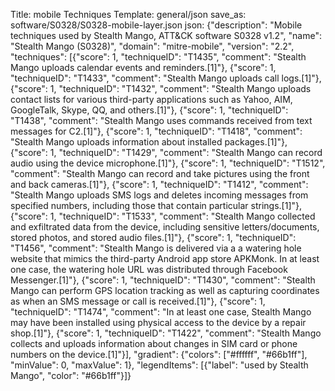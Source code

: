 Title: mobile Techniques
Template: general/json
save_as: software/S0328/S0328-mobile-layer.json
json: {"description": "Mobile techniques used by Stealth Mango, ATT&CK software S0328 v1.2", "name": "Stealth Mango (S0328)", "domain": "mitre-mobile", "version": "2.2", "techniques": [{"score": 1, "techniqueID": "T1435", "comment": "Stealth Mango uploads calendar events and reminders.[1]"}, {"score": 1, "techniqueID": "T1433", "comment": "Stealth Mango uploads call logs.[1]"}, {"score": 1, "techniqueID": "T1432", "comment": "Stealth Mango uploads contact lists for various third-party applications such as Yahoo, AIM, GoogleTalk, Skype, QQ, and others.[1]"}, {"score": 1, "techniqueID": "T1438", "comment": "Stealth Mango uses commands received from text messages for C2.[1]"}, {"score": 1, "techniqueID": "T1418", "comment": "Stealth Mango uploads information about installed packages.[1]"}, {"score": 1, "techniqueID": "T1429", "comment": "Stealth Mango can record audio using the device microphone.[1]"}, {"score": 1, "techniqueID": "T1512", "comment": "Stealth Mango can record and take pictures using the front and back cameras.[1]"}, {"score": 1, "techniqueID": "T1412", "comment": "Stealth Mango uploads SMS logs and deletes incoming messages from specified numbers, including those that contain particular strings.[1]"}, {"score": 1, "techniqueID": "T1533", "comment": "Stealth Mango collected and exfiltrated data from the device, including sensitive letters/documents, stored photos, and stored audio files.[1]"}, {"score": 1, "techniqueID": "T1456", "comment": "Stealth Mango is delivered via a a watering hole website that mimics the third-party Android app store APKMonk. In at least one case, the watering hole URL was distributed through Facebook Messenger.[1]"}, {"score": 1, "techniqueID": "T1430", "comment": "Stealth Mango can perform GPS location tracking as well as capturing coordinates as when an SMS message or call is received.[1]"}, {"score": 1, "techniqueID": "T1474", "comment": "In at least one case, Stealth Mango may have been installed using physical access to the device by a repair shop.[1]"}, {"score": 1, "techniqueID": "T1422", "comment": "Stealth Mango collects and uploads information about changes in SIM card or phone numbers on the device.[1]"}], "gradient": {"colors": ["#ffffff", "#66b1ff"], "minValue": 0, "maxValue": 1}, "legendItems": [{"label": "used by Stealth Mango", "color": "#66b1ff"}]}